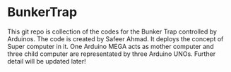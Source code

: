 # BunkerTrap
This git repo is collection of the codes for the Bunker Trap controlled by Arduinos. The code is created by Safeer Ahmad. It deploys the concept of Super computer in it. One Arduino MEGA acts as mother computer and three child computer are representated by three Arduino UNOs. Further detail will be updated later!
